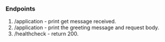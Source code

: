 ### Endpoints

1. /application - print get message received. 
2. /application - print the greeting message and request body. 
3. /healthcheck - return 200. 
